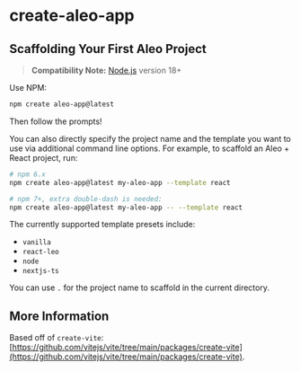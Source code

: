 # create-aleo-app

## Scaffolding Your First Aleo Project

> **Compatibility Note:**
> [Node.js](https://nodejs.org/en/) version 18+

Use NPM:

```bash
npm create aleo-app@latest
```

Then follow the prompts!

You can also directly specify the project name and the template you want to use via additional command line options. For example, to scaffold an Aleo + React project, run:

```bash
# npm 6.x
npm create aleo-app@latest my-aleo-app --template react

# npm 7+, extra double-dash is needed:
npm create aleo-app@latest my-aleo-app -- --template react
```

The currently supported template presets include:

- `vanilla`
- `react-leo`
- `node`
- `nextjs-ts`

You can use `.` for the project name to scaffold in the current directory.

## More Information

Based off of `create-vite`: [https://github.com/vitejs/vite/tree/main/packages/create-vite](https://github.com/vitejs/vite/tree/main/packages/create-vite).
